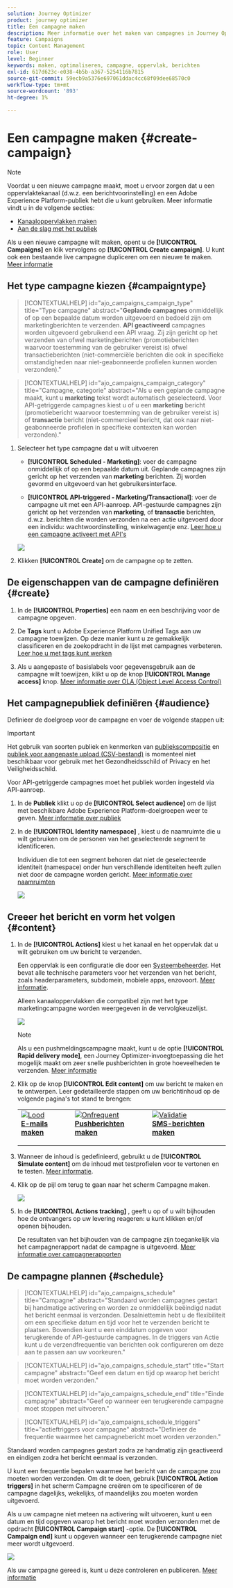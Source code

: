 ```yaml
---
solution: Journey Optimizer
product: journey optimizer
title: Een campagne maken
description: Meer informatie over het maken van campagnes in Journey Optimizer
feature: Campaigns
topic: Content Management
role: User
level: Beginner
keywords: maken, optimaliseren, campagne, oppervlak, berichten
exl-id: 617d623c-e038-4b5b-a367-5254116b7815
source-git-commit: 59ecb9a5376e697061ddac4cc68f09dee68570c0
workflow-type: tm+mt
source-wordcount: '893'
ht-degree: 1%

---
```


# Een campagne maken {#create-campaign}

>[!NOTE]
>
>Voordat u een nieuwe campagne maakt, moet u ervoor zorgen dat u een oppervlaktekanaal (d.w.z. een berichtvoorinstelling) en een Adobe Experience Platform-publiek hebt die u kunt gebruiken. Meer informatie vindt u in de volgende secties:
>
>* [Kanaaloppervlakken maken](../configuration/channel-surfaces.md)
>* [Aan de slag met het publiek](../audience/about-audiences.md)

Als u een nieuwe campagne wilt maken, opent u de **[!UICONTROL Campaigns]** en klik vervolgens op **[!UICONTROL Create campaign]**. U kunt ook een bestaande live campagne dupliceren om een nieuwe te maken. [Meer informatie](modify-stop-campaign.md#duplicate)

## Het type campagne kiezen {#campaigntype}

>[!CONTEXTUALHELP]
>id="ajo_campaigns_campaign_type"
>title="Type campagne"
>abstract="**Geplande campagnes** onmiddellijk of op een bepaalde datum worden uitgevoerd en bedoeld zijn om marketingberichten te verzenden. **API geactiveerd** campagnes worden uitgevoerd gebruikend een API vraag. Zij zijn gericht op het verzenden van ofwel marketingberichten (promotieberichten waarvoor toestemming van de gebruiker vereist is) ofwel transactieberichten (niet-commerciële berichten die ook in specifieke omstandigheden naar niet-geabonneerde profielen kunnen worden verzonden)."

>[!CONTEXTUALHELP]
>id="ajo_campaigns_campaign_category"
>title="Campagne, categorie"
>abstract="Als u een geplande campagne maakt, kunt u **marketing** tekst wordt automatisch geselecteerd. Voor API-getriggerde campagnes kiest u of u een **marketing** bericht (promotiebericht waarvoor toestemming van de gebruiker vereist is) of **transactie** bericht (niet-commercieel bericht, dat ook naar niet-geabonneerde profielen in specifieke contexten kan worden verzonden)."

1. Selecteer het type campagne dat u wilt uitvoeren

   * **[!UICONTROL Scheduled - Marketing]**: voer de campagne onmiddellijk of op een bepaalde datum uit. Geplande campagnes zijn gericht op het verzenden van **marketing** berichten. Zij worden gevormd en uitgevoerd van het gebruikersinterface.

   * **[!UICONTROL API-triggered - Marketing/Transactional]**: voer de campagne uit met een API-aanroep. API-gestuurde campagnes zijn gericht op het verzenden van **marketing**, of **transactie** berichten, d.w.z. berichten die worden verzonden na een actie uitgevoerd door een individu: wachtwoordinstelling, winkelwagentje enz. [Leer hoe u een campagne activeert met API&#39;s](api-triggered-campaigns.md)

   ![](assets/create-campaign-modal.png)

1. Klikken **[!UICONTROL Create]** om de campagne op te zetten.

## De eigenschappen van de campagne definiëren {#create}

1. In de **[!UICONTROL Properties]** een naam en een beschrijving voor de campagne opgeven.

   <!--To test the content of your message, toggle the **[!UICONTROL Content experiment]** option on. This allows you to test multiple variables of a delivery on populations samples, in order to define which treatment has the biggest impact on the targeted population.[Learn more about content experiment](../content-management/content-experiment.md).-->

1. De **Tags** kunt u Adobe Experience Platform Unified Tags aan uw campagne toewijzen. Op deze manier kunt u ze gemakkelijk classificeren en de zoekopdracht in de lijst met campagnes verbeteren. [Leer hoe u met tags kunt werken](../start/search-filter-categorize.md#tags)

1. Als u aangepaste of basislabels voor gegevensgebruik aan de campagne wilt toewijzen, klikt u op de knop **[!UICONTROL Manage access]** knop. [Meer informatie over OLA (Object Level Access Control)](../administration/object-based-access.md)

## Het campagnepubliek definiëren {#audience}

Definieer de doelgroep voor de campagne en voer de volgende stappen uit:

>[!IMPORTANT]
>
>Het gebruik van soorten publiek en kenmerken van [publiekscompositie](../audience/get-started-audience-orchestration.md) en [publiek voor aangepaste upload (CSV-bestand)](https://experienceleague.adobe.com/docs/experience-platform/segmentation/ui/overview.html#import-audience) is momenteel niet beschikbaar voor gebruik met het Gezondheidsschild of Privacy en het Veiligheidsschild.
>
>Voor API-getriggerde campagnes moet het publiek worden ingesteld via API-aanroep.

1. In de **Publiek** klikt u op de **[!UICONTROL Select audience]** om de lijst met beschikbare Adobe Experience Platform-doelgroepen weer te geven. [Meer informatie over publiek](../audience/about-audiences.md)

1. In de **[!UICONTROL Identity namespace]** , kiest u de naamruimte die u wilt gebruiken om de personen van het geselecteerde segment te identificeren.

   Individuen die tot een segment behoren dat niet de geselecteerde identiteit (namespace) onder hun verschillende identiteiten heeft zullen niet door de campagne worden gericht. [Meer informatie over naamruimten](../event/about-creating.md#select-the-namespace)

   ![](assets/create-campaign-namespace.png)

   <!--If you are are creating an API-triggered campaign, the **[!UICONTROL cURL request]** section allows you to retrieve the **[!UICONTROL Campaign ID]** to use in the API call. [Learn more](api-triggered-campaigns.md)-->

## Creeer het bericht en vorm het volgen {#content}

1. In de **[!UICONTROL Actions]** kiest u het kanaal en het oppervlak dat u wilt gebruiken om uw bericht te verzenden.

   Een oppervlak is een configuratie die door een [Systeembeheerder](../start/path/administrator.md). Het bevat alle technische parameters voor het verzenden van het bericht, zoals headerparameters, subdomein, mobiele apps, enzovoort. [Meer informatie](../configuration/channel-surfaces.md).

   Alleen kanaaloppervlakken die compatibel zijn met het type marketingcampagne worden weergegeven in de vervolgkeuzelijst.

   ![](assets/create-campaign-action.png)

   >[!NOTE]
   >
   >Als u een pushmeldingscampagne maakt, kunt u de optie **[!UICONTROL Rapid delivery mode]**, een Journey Optimizer-invoegtoepassing die het mogelijk maakt om zeer snelle pushberichten in grote hoeveelheden te verzenden. [Meer informatie](../push/create-push.md#rapid-delivery)

1. Klik op de knop **[!UICONTROL Edit content]** om uw bericht te maken en te ontwerpen. Leer gedetailleerde stappen om uw berichtinhoud op de volgende pagina&#39;s tot stand te brengen:

   <table style="table-layout:fixed">
    <tr style="border: 0;">
    <td>
    <a href="../email/create-email.md">
    <img alt="Lood" src="../assets/do-not-localize/email.jpg">
    </a>
    <div><a href="../email/create-email.md"><strong>E-mails maken</strong>
    </div>
    <p>
    </td>
    <td>
    <a href="../push/create-push.md">
      <img alt="Onfrequent" src="../assets/do-not-localize/push.jpg">
    </a>
    <div>
    <a href="../push/create-push.md"><strong>Pushberichten maken</strong></a>
    </div>
    <p>
    </td>
    <td>
    <a href="../sms/create-sms.md">
      <img alt="Validatie" src="../assets/do-not-localize/sms.jpg">
    </a>
    <div>
    <a href="../sms/create-sms.md"><strong>SMS-berichten maken</strong></a>
    </div>
    <p>
    </td>
    </tr>
    </table>

1. Wanneer de inhoud is gedefinieerd, gebruikt u de **[!UICONTROL Simulate content]** om de inhoud met testprofielen voor te vertonen en te testen. [Meer informatie](../content-management/preview-test.md).

1. Klik op de pijl om terug te gaan naar het scherm Campagne maken.

   ![](assets/create-campaign-design.png)

1. In de **[!UICONTROL Actions tracking]** , geeft u op of u wilt bijhouden hoe de ontvangers op uw levering reageren: u kunt klikken en/of openen bijhouden.

   De resultaten van het bijhouden van de campagne zijn toegankelijk via het campagnerapport nadat de campagne is uitgevoerd. [Meer informatie over campagnerapporten](../reports/campaign-global-report.md)

## De campagne plannen {#schedule}

>[!CONTEXTUALHELP]
>id="ajo_campaigns_schedule"
>title="Campagne"
>abstract="Standaard worden campagnes gestart bij handmatige activering en worden ze onmiddellijk beëindigd nadat het bericht eenmaal is verzonden. Desalniettemin hebt u de flexibiliteit om een specifieke datum en tijd voor het te verzenden bericht te plaatsen. Bovendien kunt u een einddatum opgeven voor terugkerende of API-gestuurde campagnes. In de triggers van Actie kunt u de verzendfrequentie van berichten ook configureren om deze aan te passen aan uw voorkeuren."

>[!CONTEXTUALHELP]
>id="ajo_campaigns_schedule_start"
>title="Start campagne"
>abstract="Geef een datum en tijd op waarop het bericht moet worden verzonden."

>[!CONTEXTUALHELP]
>id="ajo_campaigns_schedule_end"
>title="Einde campagne"
>abstract="Geef op wanneer een terugkerende campagne moet stoppen met uitvoeren."

>[!CONTEXTUALHELP]
>id="ajo_campaigns_schedule_triggers"
>title="actieftriggers voor campagne"
>abstract="Definieer de frequentie waarmee het campagnebericht moet worden verzonden."

Standaard worden campagnes gestart zodra ze handmatig zijn geactiveerd en eindigen zodra het bericht eenmaal is verzonden.

U kunt een frequentie bepalen waarmee het bericht van de campagne zou moeten worden verzonden. Om dit te doen, gebruik **[!UICONTROL Action triggers]** in het scherm Campagne creëren om te specificeren of de campagne dagelijks, wekelijks, of maandelijks zou moeten worden uitgevoerd.

Als u uw campagne niet meteen na activering wilt uitvoeren, kunt u een datum en tijd opgeven waarop het bericht moet worden verzonden met de opdracht **[!UICONTROL Campaign start]** -optie. De **[!UICONTROL Campaign end]** kunt u opgeven wanneer een terugkerende campagne niet meer wordt uitgevoerd.

![](assets/create-campaign-schedule.png)

Als uw campagne gereed is, kunt u deze controleren en publiceren. [Meer informatie](review-activate-campaign.md)
